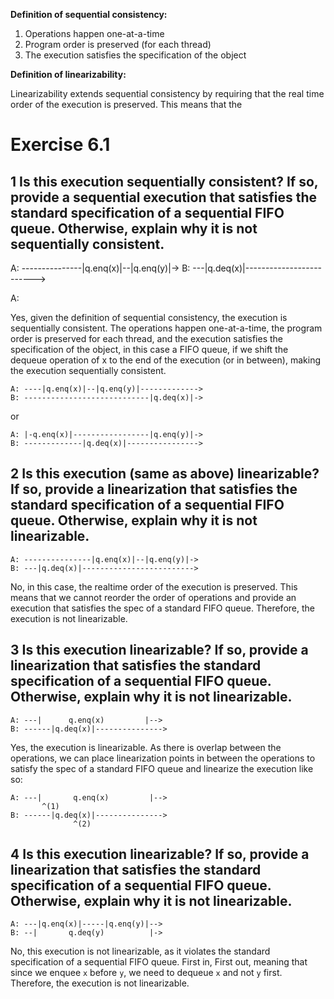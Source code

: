 **Definition of sequential consistency:**

1. Operations happen one-at-a-time
2. Program order is preserved (for each thread)
3. The execution satisfies the specification of the object

**Definition of linearizability:**

Linearizability extends sequential consistency by requiring that the real time order of the execution is preserved. This means that the

# Exercise 6.1

## 1 Is this execution sequentially consistent? If so, provide a sequential execution that satisfies the standard specification of a sequential FIFO queue. Otherwise, explain why it is not sequentially consistent.

  A: ---------------|q.enq(x)|--|q.enq(y)|->
  B: ---|q.deq(x)|------------------------->

A:

Yes, given the definition of sequential consistency, the execution is sequentially consistent. The operations happen one-at-a-time, the program order is preserved for each thread, and the execution satisfies the specification of the object, in this case a FIFO queue, if we shift the dequeue operation of x to the end of the execution (or in between), making the execution sequentially consistent.

    A: ----|q.enq(x)|--|q.enq(y)|------------->
    B: ----------------------------|q.deq(x)|->

or

    A: |-q.enq(x)|-----------------|q.enq(y)|->
    B: -------------|q.deq(x)|---------------->

## 2 Is this execution (same as above) linearizable? If so, provide a linearization that satisfies the standard specification of a sequential FIFO queue. Otherwise, explain why it is not linearizable.

    A: ---------------|q.enq(x)|--|q.enq(y)|->
    B: ---|q.deq(x)|------------------------->

No, in this case, the realtime order of the execution is preserved. This means that we cannot reorder the order of operations and provide an execution that satisfies the spec of a standard FIFO queue. Therefore, the execution is not linearizable.

## 3 Is this execution linearizable? If so, provide a linearization that satisfies the standard specification of a sequential FIFO queue. Otherwise, explain why it is not linearizable.

    A: ---|      q.enq(x)         |-->
    B: ------|q.deq(x)|--------------->

Yes, the execution is linearizable. As there is overlap between the operations, we can place linearization points in between the operations to satisfy the spec of a standard FIFO queue and linearize the execution like so:

    A: ---|       q.enq(x)         |-->
           ^(1)
    B: ------|q.deq(x)|--------------->
                  ^(2)

## 4 Is this execution linearizable? If so, provide a linearization that satisfies the standard specification of a sequential FIFO queue. Otherwise, explain why it is not linearizable.

    A: ---|q.enq(x)|-----|q.enq(y)|-->
    B: --|       q.deq(y)          |->

No, this execution is not linearizable, as it violates the standard specification of a sequential FIFO queue. First in, First out, meaning that since we enquee `x` before `y`, we need to dequeue `x` and not `y` first. Therefore, the execution is not linearizable.
